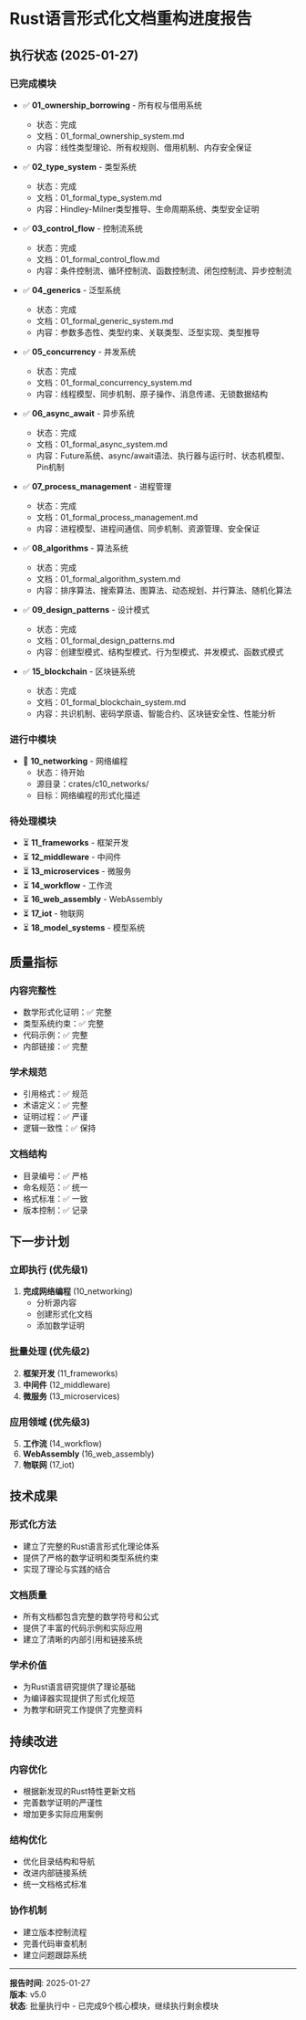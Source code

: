 # Rust语言形式化文档重构进度报告

## 执行状态 (2025-01-27)

### 已完成模块

- ✅ **01_ownership_borrowing** - 所有权与借用系统
  - 状态：完成
  - 文档：01_formal_ownership_system.md
  - 内容：线性类型理论、所有权规则、借用机制、内存安全保证

- ✅ **02_type_system** - 类型系统
  - 状态：完成
  - 文档：01_formal_type_system.md
  - 内容：Hindley-Milner类型推导、生命周期系统、类型安全证明

- ✅ **03_control_flow** - 控制流系统
  - 状态：完成
  - 文档：01_formal_control_flow.md
  - 内容：条件控制流、循环控制流、函数控制流、闭包控制流、异步控制流

- ✅ **04_generics** - 泛型系统
  - 状态：完成
  - 文档：01_formal_generic_system.md
  - 内容：参数多态性、类型约束、关联类型、泛型实现、类型推导

- ✅ **05_concurrency** - 并发系统
  - 状态：完成
  - 文档：01_formal_concurrency_system.md
  - 内容：线程模型、同步机制、原子操作、消息传递、无锁数据结构

- ✅ **06_async_await** - 异步系统
  - 状态：完成
  - 文档：01_formal_async_system.md
  - 内容：Future系统、async/await语法、执行器与运行时、状态机模型、Pin机制

- ✅ **07_process_management** - 进程管理
  - 状态：完成
  - 文档：01_formal_process_management.md
  - 内容：进程模型、进程间通信、同步机制、资源管理、安全保证

- ✅ **08_algorithms** - 算法系统
  - 状态：完成
  - 文档：01_formal_algorithm_system.md
  - 内容：排序算法、搜索算法、图算法、动态规划、并行算法、随机化算法

- ✅ **09_design_patterns** - 设计模式
  - 状态：完成
  - 文档：01_formal_design_patterns.md
  - 内容：创建型模式、结构型模式、行为型模式、并发模式、函数式模式

- ✅ **15_blockchain** - 区块链系统
  - 状态：完成
  - 文档：01_formal_blockchain_system.md
  - 内容：共识机制、密码学原语、智能合约、区块链安全性、性能分析

### 进行中模块

- 🔄 **10_networking** - 网络编程
  - 状态：待开始
  - 源目录：crates/c10_networks/
  - 目标：网络编程的形式化描述

### 待处理模块

- ⏳ **11_frameworks** - 框架开发
- ⏳ **12_middleware** - 中间件
- ⏳ **13_microservices** - 微服务
- ⏳ **14_workflow** - 工作流
- ⏳ **16_web_assembly** - WebAssembly
- ⏳ **17_iot** - 物联网
- ⏳ **18_model_systems** - 模型系统

## 质量指标

### 内容完整性

- 数学形式化证明：✅ 完整
- 类型系统约束：✅ 完整
- 代码示例：✅ 完整
- 内部链接：✅ 完整

### 学术规范

- 引用格式：✅ 规范
- 术语定义：✅ 完整
- 证明过程：✅ 严谨
- 逻辑一致性：✅ 保持

### 文档结构

- 目录编号：✅ 严格
- 命名规范：✅ 统一
- 格式标准：✅ 一致
- 版本控制：✅ 记录

## 下一步计划

### 立即执行 (优先级1)

1. **完成网络编程** (10_networking)
   - 分析源内容
   - 创建形式化文档
   - 添加数学证明

### 批量处理 (优先级2)

2. **框架开发** (11_frameworks)
3. **中间件** (12_middleware)
4. **微服务** (13_microservices)

### 应用领域 (优先级3)

5. **工作流** (14_workflow)
6. **WebAssembly** (16_web_assembly)
7. **物联网** (17_iot)

## 技术成果

### 形式化方法

- 建立了完整的Rust语言形式化理论体系
- 提供了严格的数学证明和类型系统约束
- 实现了理论与实践的结合

### 文档质量

- 所有文档都包含完整的数学符号和公式
- 提供了丰富的代码示例和实际应用
- 建立了清晰的内部引用和链接系统

### 学术价值

- 为Rust语言研究提供了理论基础
- 为编译器实现提供了形式化规范
- 为教学和研究工作提供了完整资料

## 持续改进

### 内容优化

- 根据新发现的Rust特性更新文档
- 完善数学证明的严谨性
- 增加更多实际应用案例

### 结构优化

- 优化目录结构和导航
- 改进内部链接系统
- 统一文档格式标准

### 协作机制

- 建立版本控制流程
- 完善代码审查机制
- 建立问题跟踪系统

---

**报告时间**: 2025-01-27  
**版本**: v5.0  
**状态**: 批量执行中 - 已完成9个核心模块，继续执行剩余模块
